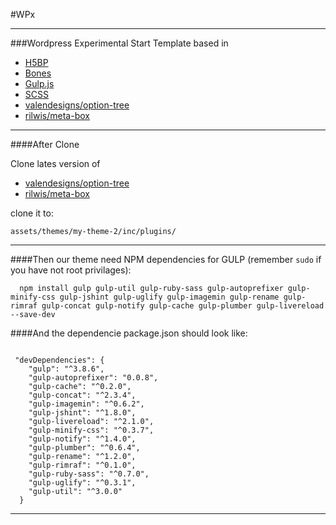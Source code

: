 #WPx

___
###Wordpress Experimental Start Template based in


* [H5BP](https://github.com/h5bp/html5-boilerplate)
* [Bones](https://github.com/eddiemachado/bones)
* [Gulp.js](http://gulpjs.com/)
* [SCSS](http://sass-lang.com/)
* [valendesigns/option-tree](https://github.com/valendesigns/option-tree)
* [rilwis/meta-box](https://github.com/rilwis/meta-box)
___
####After Clone

Clone lates version of

* [valendesigns/option-tree](https://github.com/valendesigns/option-tree)
* [rilwis/meta-box](https://github.com/rilwis/meta-box)

clone it to:

`
assets/themes/my-theme-2/inc/plugins/
`

___
####Then our theme need NPM dependencies for GULP (remember `sudo` if you have not root privilages):

```
  npm install gulp gulp-util gulp-ruby-sass gulp-autoprefixer gulp-minify-css gulp-jshint gulp-uglify gulp-imagemin gulp-rename gulp-rimraf gulp-concat gulp-notify gulp-cache gulp-plumber gulp-livereload --save-dev
```
####And the dependencie package.json should look like:

```

 "devDependencies": {
    "gulp": "^3.8.6",
    "gulp-autoprefixer": "0.0.8",
    "gulp-cache": "^0.2.0",
    "gulp-concat": "^2.3.4",
    "gulp-imagemin": "^0.6.2",
    "gulp-jshint": "^1.8.0",
    "gulp-livereload": "^2.1.0",
    "gulp-minify-css": "^0.3.7",
    "gulp-notify": "^1.4.0",
    "gulp-plumber": "^0.6.4",
    "gulp-rename": "^1.2.0",
    "gulp-rimraf": "^0.1.0",
    "gulp-ruby-sass": "^0.7.0",
    "gulp-uglify": "^0.3.1",
    "gulp-util": "^3.0.0"
  }
```
___